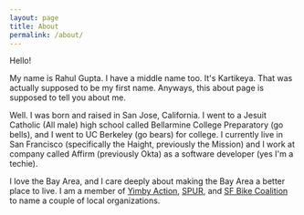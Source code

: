 ```yaml
---
layout: page
title: About
permalink: /about/
---
```


Hello!

My name is Rahul Gupta. I have a middle name too. It's Kartikeya. That was actually supposed to be my first name. Anyways, this about page is supposed to tell you about me.

Well. I was born and raised in San Jose, California. I went to a Jesuit Catholic (All male) high school called Bellarmine College Preparatory (go bells), and I went to UC Berkeley (go bears) for college. I currently live in San Francisco (specifically the Haight, previously the Mission) and I work at company called Affirm (previously Okta) as a software developer (yes I'm a techie).

I love the Bay Area, and I care deeply about making the Bay Area a better place to live. I am a member of [Yimby Action](https://www.yimbyaction.org/), [SPUR](http://www.spur.org), and [SF Bike Coalition](http://www.sfbike.org/) to name a couple of local organizations.
